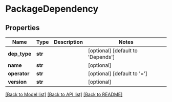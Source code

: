 # PackageDependency

## Properties
Name | Type | Description | Notes
------------ | ------------- | ------------- | -------------
**dep_type** | **str** |  | [optional] [default to 'Depends']
**name** | **str** |  | [optional] 
**operator** | **str** |  | [optional] [default to '=']
**version** | **str** |  | [optional] 

[[Back to Model list]](../README.md#documentation-for-models) [[Back to API list]](../README.md#documentation-for-api-endpoints) [[Back to README]](../README.md)


